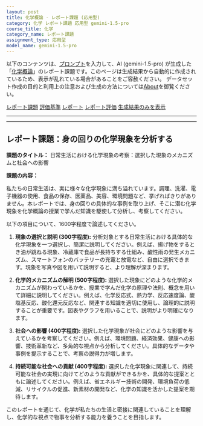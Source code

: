 ```yaml
---
layout: post
title: 化学概論 - レポート課題 (応用型)
category: 化学 レポート課題 応用型 gemini-1.5-pro
course_title: 化学
category_name: レポート課題
assignment_type: 応用型
model_name: gemini-1.5-pro
---
```


以下のコンテンツは、[プロンプト](https://github.com/takedatoshiyuki/synthetic_assignments/tree/main/generated/化学/gemini-1.5-pro/prompt_レポート課題-応用型.md)を入力して、AI (gemini-1.5-pro) が生成した「[化学概論](/contents/化学/)」のレポート課題です。このページは生成結果から自動的に作成されているため、表示が乱れている場合があることをご容赦ください。
データセット作成の目的と利用上の注意および生成の方法については[About](/About)を御覧ください。

[レポート課題](../レポート課題-応用型)
[評価基準](../評価基準-応用型)
[レポート](../レポート-応用型)
[レポート評価](../レポート評価-応用型)
[生成結果のみを表示](https://github.com/takedatoshiyuki/synthetic_assignments/tree/main/generated/化学/gemini-1.5-pro/レポート課題-応用型.md)
  

***
***
  
## レポート課題：身の回りの化学現象を分析する

**課題のタイトル：**  日常生活における化学現象の考察：選択した現象のメカニズムと社会への影響

**課題の内容：**

私たちの日常生活は、実に様々な化学現象に満ち溢れています。調理、洗濯、電子機器の使用、食品の保存、医薬品、美容、環境問題など、挙げればきりがありません。本レポートでは、身の回りの具体的な事例を取り上げ、そこに潜む化学現象を化学概論の授業で学んだ知識を駆使して分析し、考察してください。

以下の項目について、1600字程度で論述してください。

1. **現象の選択と説明 (300字程度):**  分析対象とする日常生活における具体的な化学現象を一つ選択し、簡潔に説明してください。例えば、揚げ物をするとき油が跳ねる現象、冷蔵庫で食品が長持ちする仕組み、酸性雨の発生メカニズム、スマートフォンのバッテリーの充電と放電など、自由に選択できます。現象を写真や図を用いて説明すると、より理解が深まります。

2. **化学的メカニズムの解明 (500字程度):** 選択した現象にどのような化学的メカニズムが関わっているかを、授業で学んだ化学の原理や法則、概念を用いて詳細に説明してください。例えば、化学反応式、熱力学、反応速度論、酸塩基反応、酸化還元反応など、関連する知識を適切に使用し、論理的に説明することが重要です。図表やグラフを用いることで、説明がより明確になります。

3. **社会への影響 (400字程度):**  選択した化学現象が社会にどのような影響を与えているかを考察してください。例えば、環境問題、経済効果、健康への影響、技術革新など、多角的な視点から分析してください。具体的なデータや事例を提示することで、考察の説得力が増します。

4. **持続可能な社会への貢献 (400字程度):** 選択した化学現象に関連して、持続可能な社会の実現に向けてどのような貢献ができるかを、具体的な提案とともに論述してください。例えば、省エネルギー技術の開発、環境負荷の低減、リサイクルの促進、新素材の開発など、化学の知識を活かした提案を期待します。


このレポートを通じて、化学が私たちの生活と密接に関連していることを理解し、化学的な視点で物事を分析する能力を養うことを目指します。
